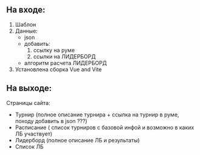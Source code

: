 ## На входе:
1. Шаблон
2. Данные:
	- json
	- добавить:
		1. ссылку на руме
		2. ссылки на ЛИДЕРБОРД
	- алгоритм расчета ЛИДЕРБОРД
3. Установлена сборка Vue and Vite

## На выходе:
Страницы сайта:
- Турнир (полное описание турнира + ссылка на турнир в руме, походу добавить в json ???)
- Расписание ( список турниров с базовой инфой и возможно в каких ЛБ участвует) 
- Лидерборд (полное описание ЛБ и результаты)
- Список ЛБ 

